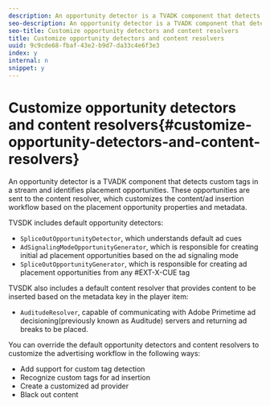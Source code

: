 ```yaml
---
description: An opportunity detector is a TVADK component that detects custom tags in a stream and identifies placement opportunities. These opportunities are sent to the content resolver, which customizes the content/ad insertion workflow based on the placement opportunity properties and metadata.
seo-description: An opportunity detector is a TVADK component that detects custom tags in a stream and identifies placement opportunities. These opportunities are sent to the content resolver, which customizes the content/ad insertion workflow based on the placement opportunity properties and metadata.
seo-title: Customize opportunity detectors and content resolvers
title: Customize opportunity detectors and content resolvers
uuid: 9c9cde68-fbaf-43e2-b9d7-da33c4e6f3e3
index: y
internal: n
snippet: y
---
```


# Customize opportunity detectors and content resolvers{#customize-opportunity-detectors-and-content-resolvers}

An opportunity detector is a TVADK component that detects custom tags in a stream and identifies placement opportunities. These opportunities are sent to the content resolver, which customizes the content/ad insertion workflow based on the placement opportunity properties and metadata.

 TVSDK includes default opportunity detectors:

* `SpliceOutOpportunityDetector`, which understands default ad cues 
* `AdSignalingModeOpportunityGenerator`, which is responsible for creating initial ad placement opportunities based on the ad signaling mode 
* `SpliceOutOpportunityGenerator`, which is responsible for creating ad placement opportunities from any #EXT-X-CUE tag

TVSDK also includes a default content resolver that provides content to be inserted based on the metadata key in the player item:

* `AuditudeResolver`, capable of communicating with Adobe Primetime ad decisioning(previously known as Auditude) servers and returning ad breaks to be placed.

You can override the default opportunity detectors and content resolvers to customize the advertising workflow in the following ways:

* Add support for custom tag detection 
* Recognize custom tags for ad insertion 
* Create a customized ad provider 
* Black out content

